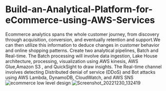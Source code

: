 # Build-an-Analytical-Platform-for-eCommerce-using-AWS-Services
 Ecommerce analytics spans the whole customer journey, from discovery through acquisition, conversion, and eventually retention and support.We can then utilize this information to deduce changes in customer behavior and online shopping patterns.
Create two analytical pipelines, Batch and Real-time. The Batch processing will involve data ingestion, Lake House architecture, processing, visualization using AWS kinesis, AWS Glue,Amazon S3 , and QuickSight to draw insights.
The Real-time channel involves detecting Distributed denial of service (DDoS) and Bot attacks using AWS Lambda, DynamoDB, CloudWatch, and AWS SNS
![ecommerce low level design](https://user-images.githubusercontent.com/106943371/210047450-f05e9ddc-314c-4be7-8bf4-bad9f188813f.png)
![Screenshot_20221230_132419](https://user-images.githubusercontent.com/106943371/210047547-a4b83c1d-764b-4ad2-a312-43484d64fd22.png)
